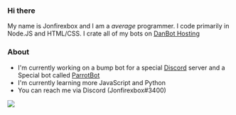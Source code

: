 ### Hi there

My name is Jonfirexbox and I am a _average_ programmer. I code primarily in Node.JS and HTML/CSS. I crate all of my bots on [DanBot Hosting](https://panel.danbot.host)

### About
- I'm currently working on a bump bot for a special [Discord](https://discord.com) server and a Special bot called [ParrotBot](https://github.com/Parrotbot/ParrotBot)
- I'm currently learning more JavaScript and Python
- You can reach me via Discord (Jonfirexbox#3400)

![](https://github-readme-stats.vercel.app/api?username=jonfirexbox&show_icons=true&count_private=true)
